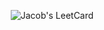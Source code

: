 <p align="center">
  <img src="https://leetcard.jacoblin.cool/jmurrah?theme=dark&font=Baloo%202&ext=heatmap" alt="Jacob's LeetCard">
</p>
